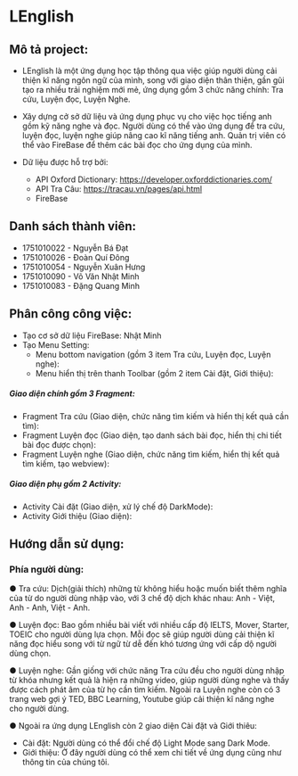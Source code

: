 # LEnglish
## Mô tả project:
  - LEnglish là một ứng dụng học tập thông qua việc giúp người dùng cải thiện kĩ năng ngôn ngữ của mình, song với giao diện thân thiện, gần gũi tạo ra nhiều trải nghiệm mới mẻ, ứng dụng gồm 3 chức năng chính: Tra cứu, Luyện đọc, Luyện Nghe.
  
  - Xây dựng cở sở dữ liệu và ứng dụng phục vụ cho việc học tiếng anh gồm kỹ năng nghe và đọc. Người dùng có thể vào ứng dụng để tra cứu, luyện đọc, luyện nghe giúp nâng cao kĩ năng tiếng anh. Quản trị viên có thể vào FireBase để thêm các bài đọc cho ứng dụng của mình.

  - Dữ liệu được hỗ trợ bởi:
    + API Oxford Dictionary: https://developer.oxforddictionaries.com/ 
    + API Tra Câu: https://tracau.vn/pages/api.html 
    + FireBase 

## Danh sách thành viên:
+ 1751010022 - Nguyễn Bá Đạt
+ 1751010026 - Đoàn Quí Đông
+ 1751010054 - Nguyễn Xuân Hưng
+ 1751010090 - Võ Văn Nhật Minh
+ 1751010083 - Đặng Quang Minh

## Phân công công việc:
 - Tạo cơ sở dữ liệu FireBase: Nhật Minh
 - Tạo Menu Setting:
   + Menu bottom navigation (gồm 3 item Tra cứu, Luyện đọc, Luyện nghe):
   + Menu hiển thị trên thanh Toolbar (gồm 2 item Cài đặt, Giới thiệu):
  ##### Giao diện chính gồm 3 Fragment:
  + Fragment Tra cứu (Giao diện, chức năng tìm kiếm và hiển thị kết quả cần tìm):
  + Fragment Luyện đọc (Giao diện, tạo danh sách bài đọc, hiển thị chi tiết bài đọc được chọn):
  + Fragment Luyện nghe (Giao diện, chức năng tìm kiếm, hiển thị kết quả tìm kiếm, tạo webview):
  ##### Giao diện phụ gồm 2 Activity:
  + Activity Cài đặt (Giao diện, xử lý chế độ DarkMode):
  + Activity Giới thiệu (Giao diện):
## Hướng dẫn sử dụng:
 ### Phía người dùng:
   ● Tra cứu: Dịch(giải thích) những từ không hiểu hoặc muốn biết thêm nghĩa của từ do người dùng nhập vào, với 3 chế độ dịch khác nhau: Anh - Việt, Anh - Anh, Việt - Anh.
        
   ● Luyện đọc: Bao gồm nhiều bài viết với nhiều cấp độ IELTS, Mover, Starter, TOEIC cho người dùng lựa chọn. Mỗi đọc sẽ giúp người dùng cải thiện kĩ năng đọc hiểu song với từ ngữ từ dễ đến khó tương ứng với cấp dộ người dùng chọn.
   
   ● Luyện nghe: Gần giống với chức năng Tra cứu đều cho người dùng nhập từ khóa nhưng kết quả là hiện ra những video, giúp người dùng nghe và thấy được cách phát âm của từ họ cần tìm kiếm. Ngoài ra Luyện nghe còn có 3 trang web gợi ý TED, BBC Learning, Youtube giúp cải thiện kĩ năng nghe cho người dùng.
   
  ● Ngoài ra ứng dụng LEnglish còn 2 giao diện Cài đặt và Giới thiêu:
   + Cài đặt: Người dùng có thể đổi chế độ Light Mode sang Dark Mode.
   + Giới thiệu: Ở đây người dùng có thể xem chi tiết về ứng dụng cũng như thông tin của chúng tôi.
 
 
